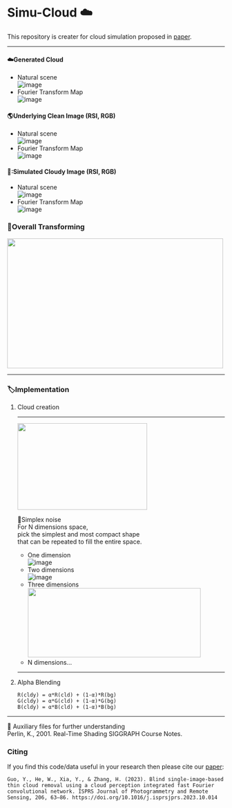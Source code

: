 # Simu-Cloud :cloud:

This repository is creater for cloud simulation proposed in [paper](https://doi.org/10.1016/j.isprsjprs.2023.10.014).  
****  
####  :cloud:Generated Cloud
- Natural scene  
![image](https://github.com/Merryguoguo/Simu-clouds/assets/54757576/22b24757-3bd1-425c-af39-485bcdad45b2)
- Fourier Transform Map  
![image](https://github.com/Merryguoguo/Simu-clouds/assets/54757576/0806c01d-328b-4630-b95b-96ba793ed626)


#### 	:earth_americas:Underlying Clean Image (RSI, RGB)
- Natural scene  
![image](https://github.com/Merryguoguo/Simu-clouds/assets/54757576/ca347841-341d-4a1a-83ee-4bde7265d60f)
- Fourier Transform Map  
![image](https://github.com/Merryguoguo/Simu-clouds/assets/54757576/ecdfe81a-81c0-4a60-9c40-82d837c43845)


#### 	💫:Simulated Cloudy Image (RSI, RGB)
- Natural scene  
![image](https://github.com/Merryguoguo/Simu-clouds/assets/54757576/1d5506ad-59d5-4cc8-be1e-84e65731a8cb)
- Fourier Transform Map  
![image](https://github.com/Merryguoguo/Simu-clouds/assets/54757576/d991e938-6f88-42b6-aa83-d17096d085cc)


### :star2:Overall Transforming
<img width="500" height="300" src="https://github.com/Merryguoguo/Simu-clouds/assets/54757576/3d939061-1490-4a86-a0e5-f1e7ece9b968"/>

****  
### :label:Implementation
1. Cloud creation
   **********
   <img width="300" height="200" src="https://github.com/Merryguoguo/Simu-clouds/assets/54757576/6f706c83-23b1-43df-8b74-cb4d986e25b8"/>
   
    :petri_dish:Simplex noise  
     For N dimensions space,   
     pick the simplest and most compact shape  
     that can be repeated to fill the entire space.
     + One dimension  
       ![image](https://github.com/Merryguoguo/Simu-clouds/assets/54757576/3d8889bf-4b3e-4de7-816f-15b2ae61094f)  
     + Two dimensions  
       ![image](https://github.com/Merryguoguo/Simu-clouds/assets/54757576/10a6d40f-e398-4e49-8dee-1ed70b75cff0)
     + Three dimensions    
       <img width="400" height="160" src="https://github.com/Merryguoguo/Simu-clouds/assets/54757576/c63f1e78-bc01-4088-9cab-99ef313afd82"/>
     + N dimensions...
   **********
3. Alpha Blending  
   ```
   R(cldy) = α*R(cld) + (1-α)*R(bg)
   G(cldy) = α*G(cld) + (1-α)*G(bg)
   B(cldy) = α*B(cld) + (1-α)*B(bg)
   ```     
****  
:crescent_moon: Auxiliary files for further understanding  
Perlin, K., 2001. Real-Time Shading SIGGRAPH Course Notes.

### Citing 
If you find this code/data useful in your research then please cite our [paper](https://doi.org/10.1016/j.isprsjprs.2023.10.014):
```
Guo, Y., He, W., Xia, Y., & Zhang, H. (2023). Blind single-image-based thin cloud removal using a cloud perception integrated fast Fourier convolutional network. ISPRS Journal of Photogrammetry and Remote Sensing, 206, 63–86. https://doi.org/10.1016/j.isprsjprs.2023.10.014
```



